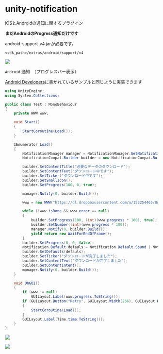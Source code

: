 unity-notification
==================

iOSとAndroidの通知に関するプラグイン

**まだAndroidのProgress通知だけです**

android-support-v4.jarが必要です。

``` 
<sdk_path>/extras/android/support/v4
```
![](http://gyazo.com/688483785aeca798ef52d97b5d99142c.png)

`Android` 通知　（プログレスバー表示）

[Android Developers](http://developer.android.com/guide/topics/ui/notifiers/notifications.html#Progress)に書かれているサンプルと同じように実装できます

```cs
using UnityEngine;
using System.Collections;

public class Test : MonoBehaviour
{
    private WWW www;

    void Start()
    {
        StartCoroutine(Load());
    }

    IEnumerator Load()
    {
        NotificationManager manager = NotificationManager.GetNotificationManager();
        NotificationCompat.Builder builder = new NotificationCompat.Builder();

        builder.SetContentTitle("必要なデータのダウンロード");
        builder.SetContentText("ダウンロード中です");
        builder.SetTicker("ダウンロード中です");
        builder.SetSmallIcon();
        builder.SetProgress(100, 0, true);

        manager.Notify(0, builder.Build());

        www = new WWW("https://dl.dropboxusercontent.com/u/153254465/Unity%E7%B3%BB/test.unity3d");

        while (!www.isDone && www.error == null)
        {
            builder.SetProgress(100, (int)(www.progress * 100), true);
            builder.SetNumber((int)(www.progress * 100));
            manager.Notify(0, builder.Build());
            yield return new WaitForEndOfFrame();
        }
        builder.SetProgress(0, 0, false);
        Notification.Default defauls = Notification.Default.Sound | Notification.Default.Vibrate;
        builder.SetDefaults(defauls);
        builder.SetTicker("ダウンロードが完了しました");
        builder.SetContentText("ダウンロードが完了しました");
        builder.SetContentIntent();
        manager.Notify(0, builder.Build());
    }

    void OnGUI()
    {
        if (www != null)
            GUILayout.Label(www.progress.ToString());
        if (GUILayout.Button("Retry", GUILayout.Width(256), GUILayout.Height(256)))
        {
            StartCoroutine(Load());
        }
        GUILayout.Label(Time.time.ToString());
    }
}
```

![](http://gyazo.com/c5c8f87e2205dfd5ac52d79b06962297.png)

![](http://gyazo.com/51918fc1d8e07e6c70a3f337579817e6.png)
